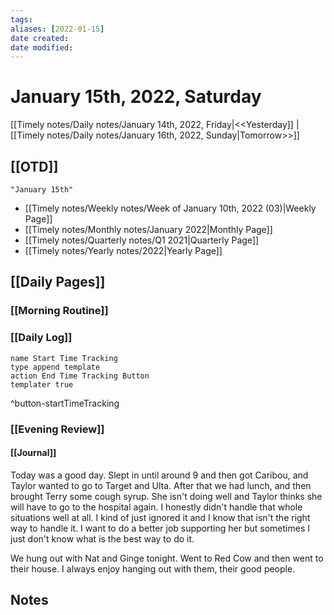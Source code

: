 ```yaml
---
tags:
aliases: [2022-01-15]
date created:
date modified:
---
```


# January 15th, 2022, Saturday

[[Timely notes/Daily notes/January 14th, 2022, Friday|<<Yesterday]] | [[Timely notes/Daily notes/January 16th, 2022, Sunday|Tomorrow>>]]

## [[OTD]]

```query
"January 15th"
```
- [[Timely notes/Weekly notes/Week of January 10th, 2022 (03)|Weekly Page]]
- [[Timely notes/Monthly notes/January 2022|Monthly Page]]
- [[Timely notes/Quarterly notes/Q1 2021|Quarterly Page]]
- [[Timely notes/Yearly notes/2022|Yearly Page]]

## [[Daily Pages]]

### [[Morning Routine]]

### [[Daily Log]]

```button
name Start Time Tracking
type append template
action End Time Tracking Button
templater true
```
^button-startTimeTracking

### [[Evening Review]]

#### [[Journal]]

Today was a good day. Slept in until around 9 and then got Caribou, and Taylor wanted to go to Target and Ulta. After that we had lunch, and then brought Terry some cough syrup. She isn't doing well and Taylor thinks she will have to go to the hospital again. I honestly didn't handle that whole situations well at all. I kind of just ignored it and I know that isn't the right way to handle it. I want to do a better job supporting her but sometimes I just don't know what is the best way to do it. 

We hung out with Nat and Ginge tonight. Went to Red Cow and then went to their house. I always enjoy hanging out with them, their good people.

## Notes
